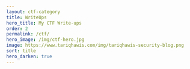 ```yaml
---
layout: ctf-category
title: WriteUps
hero_title: My CTF Write-ups
order: 2
permalink: /ctf/
hero_image: /img/ctf-hero.jpg
image: https://www.tariqhawis.com/img/tariqhawis-security-blog.png
sort: title
hero_darken: true
---
```

